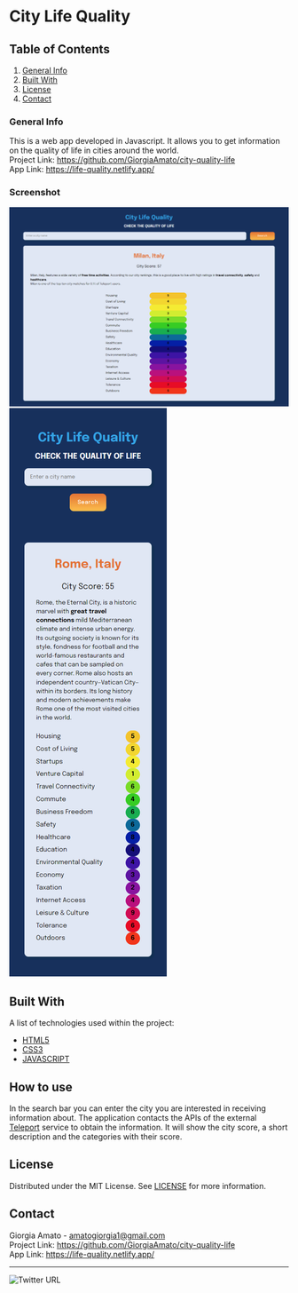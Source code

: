 # City Life Quality 

## Table of Contents
1. [General Info](#general-info)
2. [Built With](#built-with)
3. [License](#license)
4. [Contact](#contact)


### General Info
This is a web app developed in Javascript. It allows you to get information on the quality of life in cities around the world. <br>
Project Link: https://github.com/GiorgiaAmato/city-quality-life <br>
App Link: https://life-quality.netlify.app/ <br>

### Screenshot
![Image text](img/citylifequalityapp.png)
![Image text](img/citylifequalityapp_mobile.png)


## Built With
A list of technologies used within the project:
* [HTML5](https://developer.mozilla.org/it/docs/Web/HTML)
* [CSS3](https://developer.mozilla.org/it/docs/Web/CSS)
* [JAVASCRIPT](https://developer.mozilla.org/it/docs/Web/JavaScript)

## How to use
In the search bar you can enter the city you are interested in receiving information about.
The application contacts the APIs of the external [Teleport](https://developers.teleport.org/api/getting_started/) service to obtain the information.
It will show the city score, a short description and the categories with their score.

## License
Distributed under the MIT License. See [LICENSE](https://github.com/GiorgiaAmato/city-quality-life/blob/0f37aa56921738b14de6d2fd7b0e1b23c122c9be/LICENSE) for more information.

## Contact
Giorgia Amato - amatogiorgia1@gmail.com <br>
Project Link: https://github.com/GiorgiaAmato/city-quality-life <br>
App Link: https://life-quality.netlify.app/<br>
***
![Twitter URL](https://img.shields.io/twitter/url?style=social&url=https%3A%2F%2Ftwitter.com%2FGiorgia_Amato_)
